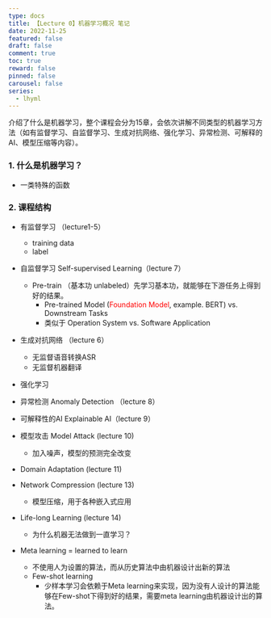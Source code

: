 ```yaml
---
type: docs 
title: 【Lecture 0】机器学习概况 笔记
date: 2022-11-25
featured: false
draft: false
comment: true
toc: true
reward: false
pinned: false
carousel: false
series:
  - lhyml
---
```


介绍了什么是机器学习，整个课程会分为15章，会依次讲解不同类型的机器学习方法（如有监督学习、自监督学习、生成对抗网络、强化学习、异常检测、可解释的AI、模型压缩等内容）。

<!--more-->

### 1. 什么是机器学习？

- 一类特殊的函数

### 2. 课程结构

- 有监督学习 （lecture1-5）
  - training data
  - label
- 自监督学习 Self-supervised Learning（lecture 7）
  - Pre-train （基本功 unlabeled）先学习基本功，就能够在下游任务上得到好的结果。
    - Pre-trained Model (<font color="red">Foundation Model</font>, example. BERT) vs. Downstream Tasks
    - 类似于 Operation System vs. Software Application

- 生成对抗网络 （lecture 6）
  - 无监督语音转换ASR
  - 无监督机器翻译
- 强化学习
- 异常检测 Anomaly Detection （lecture 8）
- 可解释性的AI  Explainable AI（lecture 9）

- 模型攻击 Model Attack (lecture 10)
  - 加入噪声，模型的预测完全改变
- Domain Adaptation (lecture 11)
- Network Compression (lecture 13)
  - 模型压缩，用于各种嵌入式应用
- Life-long Learning (lecture 14)
  - 为什么机器无法做到一直学习？
- Meta learning = learned to learn
  - 不使用人为设置的算法，而从历史算法中由机器设计出新的算法
  - Few-shot learning
    - 少样本学习会依赖于Meta learning来实现，因为没有人设计的算法能够在Few-shot下得到好的结果，需要meta learning由机器设计出的算法。

